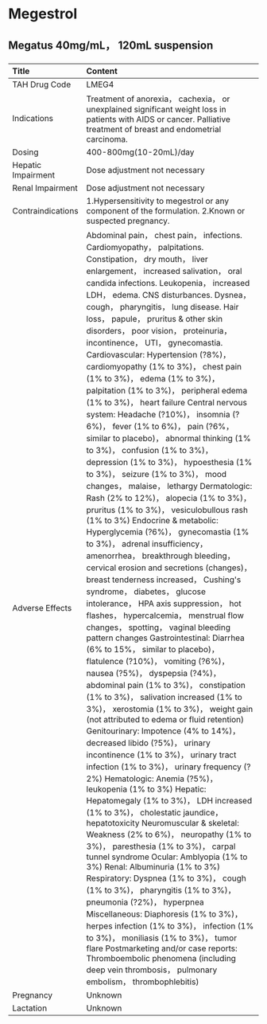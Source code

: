 # Megestrol

## Megatus 40mg/mL， 120mL suspension

##### 

| Title              | Content                                                                                                                                                                                                                                                                                                                                                                                                                                                                                                                                                                                                                                                                                                                                                                                                                                                                                                                                                                                                                                                                                                                                                                                                                                                                                                                                                                                                                                                                                                                                                                                                                                                                                                                                                                                                                                                                                                                                                                                                                                                                                                                                                                                                                                                                                                                                                                                                                                                                                                                                                                          |
|:-------------------|:---------------------------------------------------------------------------------------------------------------------------------------------------------------------------------------------------------------------------------------------------------------------------------------------------------------------------------------------------------------------------------------------------------------------------------------------------------------------------------------------------------------------------------------------------------------------------------------------------------------------------------------------------------------------------------------------------------------------------------------------------------------------------------------------------------------------------------------------------------------------------------------------------------------------------------------------------------------------------------------------------------------------------------------------------------------------------------------------------------------------------------------------------------------------------------------------------------------------------------------------------------------------------------------------------------------------------------------------------------------------------------------------------------------------------------------------------------------------------------------------------------------------------------------------------------------------------------------------------------------------------------------------------------------------------------------------------------------------------------------------------------------------------------------------------------------------------------------------------------------------------------------------------------------------------------------------------------------------------------------------------------------------------------------------------------------------------------------------------------------------------------------------------------------------------------------------------------------------------------------------------------------------------------------------------------------------------------------------------------------------------------------------------------------------------------------------------------------------------------------------------------------------------------------------------------------------------------|
| TAH Drug Code      | LMEG4                                                                                                                                                                                                                                                                                                                                                                                                                                                                                                                                                                                                                                                                                                                                                                                                                                                                                                                                                                                                                                                                                                                                                                                                                                                                                                                                                                                                                                                                                                                                                                                                                                                                                                                                                                                                                                                                                                                                                                                                                                                                                                                                                                                                                                                                                                                                                                                                                                                                                                                                                                            |
| Indications        | Treatment of anorexia， cachexia， or unexplained significant weight loss in patients with AIDS or cancer. Palliative treatment of breast and endometrial carcinoma.                                                                                                                                                                                                                                                                                                                                                                                                                                                                                                                                                                                                                                                                                                                                                                                                                                                                                                                                                                                                                                                                                                                                                                                                                                                                                                                                                                                                                                                                                                                                                                                                                                                                                                                                                                                                                                                                                                                                                                                                                                                                                                                                                                                                                                                                                                                                                                                                             |
| Dosing             | 400-800mg(10-20mL)/day                                                                                                                                                                                                                                                                                                                                                                                                                                                                                                                                                                                                                                                                                                                                                                                                                                                                                                                                                                                                                                                                                                                                                                                                                                                                                                                                                                                                                                                                                                                                                                                                                                                                                                                                                                                                                                                                                                                                                                                                                                                                                                                                                                                                                                                                                                                                                                                                                                                                                                                                                           |
| Hepatic Impairment | Dose adjustment not necessary                                                                                                                                                                                                                                                                                                                                                                                                                                                                                                                                                                                                                                                                                                                                                                                                                                                                                                                                                                                                                                                                                                                                                                                                                                                                                                                                                                                                                                                                                                                                                                                                                                                                                                                                                                                                                                                                                                                                                                                                                                                                                                                                                                                                                                                                                                                                                                                                                                                                                                                                                    |
| Renal Impairment   | Dose adjustment not necessary                                                                                                                                                                                                                                                                                                                                                                                                                                                                                                                                                                                                                                                                                                                                                                                                                                                                                                                                                                                                                                                                                                                                                                                                                                                                                                                                                                                                                                                                                                                                                                                                                                                                                                                                                                                                                                                                                                                                                                                                                                                                                                                                                                                                                                                                                                                                                                                                                                                                                                                                                    |
| Contraindications  | 1.Hypersensitivity to megestrol or any component of the formulation. 2.Known or suspected pregnancy.                                                                                                                                                                                                                                                                                                                                                                                                                                                                                                                                                                                                                                                                                                                                                                                                                                                                                                                                                                                                                                                                                                                                                                                                                                                                                                                                                                                                                                                                                                                                                                                                                                                                                                                                                                                                                                                                                                                                                                                                                                                                                                                                                                                                                                                                                                                                                                                                                                                                             |
| Adverse Effects    | Abdominal pain， chest pain， infections. Cardiomyopathy， palpitations. Constipation， dry mouth， liver enlargement， increased salivation， oral candida infections. Leukopenia， increased LDH， edema. CNS disturbances. Dysnea， cough， pharyngitis， lung disease. Hair loss， papule， pruritus & other skin disorders， poor vision， proteinuria， incontinence， UTI， gynecomastia. Cardiovascular: Hypertension (?8%)， cardiomyopathy (1% to 3%)， chest pain (1% to 3%)， edema (1% to 3%)， palpitation (1% to 3%)， peripheral edema (1% to 3%)， heart failure Central nervous system: Headache (?10%)， insomnia (?6%)， fever (1% to 6%)， pain (?6%， similar to placebo)， abnormal thinking (1% to 3%)， confusion (1% to 3%)， depression (1% to 3%)， hypoesthesia (1% to 3%)， seizure (1% to 3%)， mood changes， malaise， lethargy Dermatologic: Rash (2% to 12%)， alopecia (1% to 3%)， pruritus (1% to 3%)， vesiculobullous rash (1% to 3%) Endocrine & metabolic: Hyperglycemia (?6%)， gynecomastia (1% to 3%)， adrenal insufficiency， amenorrhea， breakthrough bleeding， cervical erosion and secretions (changes)， breast tenderness increased， Cushing's syndrome， diabetes， glucose intolerance， HPA axis suppression， hot flashes， hypercalcemia， menstrual flow changes， spotting， vaginal bleeding pattern changes Gastrointestinal: Diarrhea (6% to 15%， similar to placebo)， flatulence (?10%)， vomiting (?6%)， nausea (?5%)， dyspepsia (?4%)， abdominal pain (1% to 3%)， constipation (1% to 3%)， salivation increased (1% to 3%)， xerostomia (1% to 3%)， weight gain (not attributed to edema or fluid retention) Genitourinary: Impotence (4% to 14%)， decreased libido (?5%)， urinary incontinence (1% to 3%)， urinary tract infection (1% to 3%)， urinary frequency (?2%) Hematologic: Anemia (?5%)， leukopenia (1% to 3%) Hepatic: Hepatomegaly (1% to 3%)， LDH increased (1% to 3%)， cholestatic jaundice， hepatotoxicity Neuromuscular & skeletal: Weakness (2% to 6%)， neuropathy (1% to 3%)， paresthesia (1% to 3%)， carpal tunnel syndrome Ocular: Amblyopia (1% to 3%) Renal: Albuminuria (1% to 3%) Respiratory: Dyspnea (1% to 3%)， cough (1% to 3%)， pharyngitis (1% to 3%)， pneumonia (?2%)， hyperpnea Miscellaneous: Diaphoresis (1% to 3%)， herpes infection (1% to 3%)， infection (1% to 3%)， moniliasis (1% to 3%)， tumor flare Postmarketing and/or case reports: Thromboembolic phenomena (including deep vein thrombosis， pulmonary embolism， thrombophlebitis) |
| Pregnancy          | Unknown                                                                                                                                                                                                                                                                                                                                                                                                                                                                                                                                                                                                                                                                                                                                                                                                                                                                                                                                                                                                                                                                                                                                                                                                                                                                                                                                                                                                                                                                                                                                                                                                                                                                                                                                                                                                                                                                                                                                                                                                                                                                                                                                                                                                                                                                                                                                                                                                                                                                                                                                                                          |
| Lactation          | Unknown                                                                                                                                                                                                                                                                                                                                                                                                                                                                                                                                                                                                                                                                                                                                                                                                                                                                                                                                                                                                                                                                                                                                                                                                                                                                                                                                                                                                                                                                                                                                                                                                                                                                                                                                                                                                                                                                                                                                                                                                                                                                                                                                                                                                                                                                                                                                                                                                                                                                                                                                                                          |

